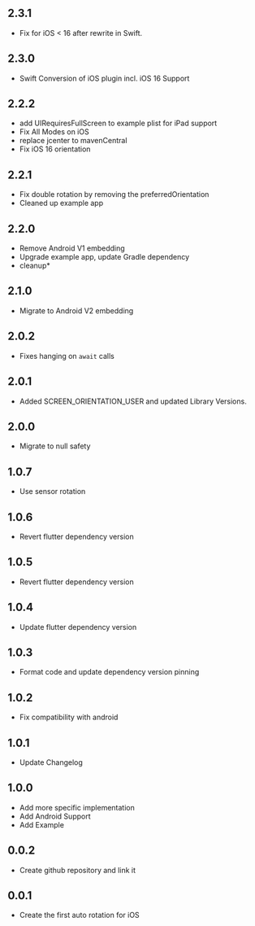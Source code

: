 ## 2.3.1
* Fix for iOS < 16 after rewrite in Swift.

## 2.3.0
* Swift Conversion of iOS plugin incl. iOS 16 Support

## 2.2.2
* add UIRequiresFullScreen to example plist for iPad support
* Fix All Modes on iOS
* replace jcenter to mavenCentral
* Fix iOS 16 orientation

## 2.2.1
* Fix double rotation by removing the preferredOrientation
* Cleaned up example app

## 2.2.0
* Remove Android V1 embedding
* Upgrade example app, update Gradle dependency
* cleanup*

## 2.1.0
* Migrate to Android V2 embedding

## 2.0.2
* Fixes hanging on `await` calls

## 2.0.1
* Added SCREEN_ORIENTATION_USER and updated Library Versions.

## 2.0.0
* Migrate to null safety

## 1.0.7
* Use sensor rotation 

## 1.0.6
* Revert flutter dependency version 

## 1.0.5
* Revert flutter dependency version

## 1.0.4
* Update flutter dependency version

## 1.0.3
* Format code and update dependency version pinning

## 1.0.2
* Fix compatibility with android

## 1.0.1
* Update Changelog

## 1.0.0
* Add more specific implementation
* Add Android Support
* Add Example

## 0.0.2

* Create github repository and link it

## 0.0.1

* Create the first auto rotation for iOS

